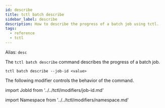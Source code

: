 ```yaml
---
id: describe
title: tctl batch describe
sidebar_label: describe
description: How to describe the progress of a batch job using tctl.
tags:
  - reference
  - tctl
---
```


Alias: `desc`

The `tctl batch describe` command describes the progress of a batch job.

`tctl batch describe --job-id <value>`

The following modifier controls the behavior of the command.

<!--JobId-->

import JobId from '../../tctl/modifiers/job-id.md'

<JobId />

<!--Namespace-->

import Namespace from '../../tctl/modifiers/namespace.md'

<Namespace />
